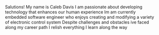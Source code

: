 Salutions! My name is Caleb Davis
I am passionate about developing technology that enhances our human experience
Im am currently embedded software engineer who enjoys creating and modifying a variety of electronic control system
Despite challenges and obstacles ive faced along my career path I relish everything I learn along the way


<!---
Hmoom/Hmoom is a ✨ special ✨ repository because its `README.md` (this file) appears on your GitHub profile.
You can click the Preview link to take a look at your changes.
--->
